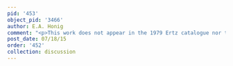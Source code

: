 ```yaml
---
pid: '453'
object_pid: '3466'
author: E.A. Honig
comment: "<p>This work does not appear in the 1979 Ertz catalogue nor the Honig Database.</p>\n"
post_date: 07/18/15
order: '452'
collection: discussion
---
```

